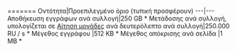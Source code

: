 =======
Οντότητα|Προεπιλεγμένο όριο (τυπική προσφέρουν)
---|---
Αποθήκευση εγγράφων ανά συλλογή|250 GB *
Μετάδοσης ανά συλλογή, υπολογίζεται σε [Αίτηση μονάδες](../articles/documentdb/documentdb-request-units.md) ανά δευτερόλεπτο ανά συλλογή|250.000 RU / s *
Μέγεθος εγγράφου |512 KB *
Μέγεθος απόκρισης ανά σελίδα |1 MB *
